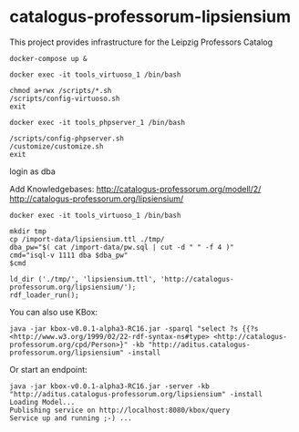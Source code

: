 # catalogus-professorum-lipsiensium
This project provides infrastructure for the Leipzig Professors Catalog

```
docker-compose up &
```

```
docker exec -it tools_virtuoso_1 /bin/bash
```

```
chmod a+rwx /scripts/*.sh
/scripts/config-virtuoso.sh
exit
```
```
docker exec -it tools_phpserver_1 /bin/bash
```
```
/scripts/config-phpserver.sh
/customize/customize.sh
exit
```
login as dba

Add Knowledgebases:
http://catalogus-professorum.org/modell/2/
http://catalogus-professorum.org/lipsiensium/
```
docker exec -it tools_virtuoso_1 /bin/bash
```
```
mkdir tmp
cp /import-data/lipsiensium.ttl ./tmp/
dba_pw="$( cat /import-data/pw.sql | cut -d " " -f 4 )"
cmd="isql-v 1111 dba $dba_pw"
$cmd
```
```
ld_dir ('./tmp/', 'lipsiensium.ttl', 'http://catalogus-professorum.org/lipsiensium/');
rdf_loader_run();
```

You can also use KBox:

```
java -jar kbox-v0.0.1-alpha3-RC16.jar -sparql "select ?s {{?s <http://www.w3.org/1999/02/22-rdf-syntax-ns#type> <http://catalogus-professorum.org/cpd/Person>}" -kb "http://aditus.catalogus-professorum.org/lipsiensium" -install
```

Or start an endpoint:

```
java -jar kbox-v0.0.1-alpha3-RC16.jar -server -kb "http://aditus.catalogus-professorum.org/lipsiensium" -install
Loading Model...
Publishing service on http://localhost:8080/kbox/query
Service up and running ;-) ...
```
